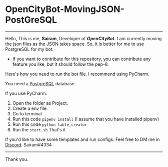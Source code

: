 # OpenCityBot-MovingJSON-PostGreSQL
_____________________________________

Hello, This is me, **Sairam**, Developer of ***OpenCityBot***. 
I am currently moving the json files as the JSON takes space. So, it is better for me to use PostgreSQL for my bot.

* If you want to contribute for this repository, you can contribute any feature you like, but it should follow the pep-8.


Here's how you need to run the bot file. I recommend using PyCharm.

You need a [PostgreSQL](https://postgresql.org) database.

If you use PyCharm:
  1. Open the folder as Project.
  2. Create a env file. 
  3. Go to terminal
  4. Run this code `pipenv install` (I assume that you have installed pipenv)
  5. Run this code `python table_creator`
  6. Run the `start.sh`
That's it

If you'd like to have some templates and run configs. Feel free to DM me in [Discord](https://discord.com). 
Sairam#4334
________________________________________________________________
Thank you.
